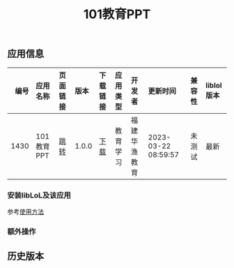 ﻿---
id: 1430
title: 101教育PPT
toc: true
weight: 1430
---

## 应用信息 
|   编号 | 应用名称     | 页面链接                                        | 版本    | 下载链接                                                                    | 应用类型   | 开发者    | 更新时间                | 兼容性   | liblol版本   |
|-----:|:---------|:--------------------------------------------|:------|:------------------------------------------------------------------------|:-------|:-------|:--------------------|:------|:-----------|
| 1430 | 101教育PPT | [跳转](http://app.loongapps.cn/#/detail/1430) | 1.0.0 | [下载](http://113.24.212.22:8090/upload/file/101.ppt_1.0_loongarch64.deb) | 教育学习   | 福建华渔教育 | 2023-03-22 08:59:57 | 未测试   | 最新         |
### 安装libLoL及该应用 
参考[使用方法](/docs/usage) 
### 额外操作 


## 历史版本 
 